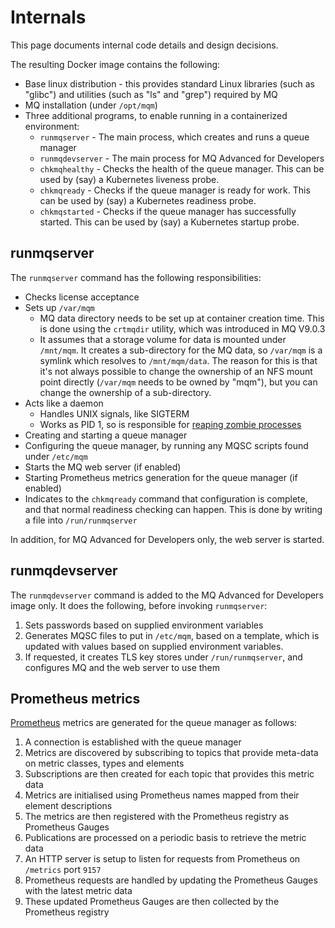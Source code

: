 # Internals

This page documents internal code details and design decisions.

The resulting Docker image contains the following:

* Base linux distribution - this provides standard Linux libraries (such as "glibc") and utilities (such as "ls" and "grep") required by MQ
* MQ installation (under `/opt/mqm`)
* Three additional programs, to enable running in a containerized environment:
   - `runmqserver` - The main process, which creates and runs a queue manager
   - `runmqdevserver` - The main process for MQ Advanced for Developers
   - `chkmqhealthy` - Checks the health of the queue manager.  This can be used by (say) a Kubernetes liveness probe.
   - `chkmqready` - Checks if the queue manager is ready for work.  This can be used by (say) a Kubernetes readiness probe.
   - `chkmqstarted` - Checks if the queue manager has successfully started.  This can be used by (say) a Kubernetes startup probe.

## runmqserver
The `runmqserver` command has the following responsibilities:

* Checks license acceptance
* Sets up `/var/mqm`
    - MQ data directory needs to be set up at container creation time.  This is done using the `crtmqdir` utility, which was introduced in MQ V9.0.3
    - It assumes that a storage volume for data is mounted under `/mnt/mqm`.  It creates a sub-directory for the MQ data, so `/var/mqm` is a symlink which resolves to `/mnt/mqm/data`.  The reason for this is that it's not always possible to change the ownership of an NFS mount point directly (`/var/mqm` needs to be owned by "mqm"), but you can change the ownership of a sub-directory.
* Acts like a daemon
    - Handles UNIX signals, like SIGTERM
    - Works as PID 1, so is responsible for [reaping zombie processes](https://blog.phusion.nl/2015/01/20/docker-and-the-pid-1-zombie-reaping-problem/)
* Creating and starting a queue manager
* Configuring the queue manager, by running any MQSC scripts found under `/etc/mqm`
* Starts the MQ web server (if enabled)
* Starting Prometheus metrics generation for the queue manager (if enabled)
* Indicates to the `chkmqready` command that configuration is complete, and that normal readiness checking can happen.  This is done by writing a file into `/run/runmqserver`

In addition, for MQ Advanced for Developers only, the web server is started.

## runmqdevserver
The `runmqdevserver` command is added to the MQ Advanced for Developers image only.  It does the following, before invoking `runmqserver`:

1. Sets passwords based on supplied environment variables
2. Generates MQSC files to put in `/etc/mqm`, based on a template, which is updated with values based on supplied environment variables.
3. If requested, it creates TLS key stores under `/run/runmqserver`, and configures MQ and the web server to use them

## Prometheus metrics
[Prometheus](https://prometheus.io) metrics are generated for the queue manager as follows:

1. A connection is established with the queue manager
2. Metrics are discovered by subscribing to topics that provide meta-data on metric classes, types and elements
3. Subscriptions are then created for each topic that provides this metric data
4. Metrics are initialised using Prometheus names mapped from their element descriptions
5. The metrics are then registered with the Prometheus registry as Prometheus Gauges
6. Publications are processed on a periodic basis to retrieve the metric data
7. An HTTP server is setup to listen for requests from Prometheus on `/metrics` port `9157`
8. Prometheus requests are handled by updating the Prometheus Gauges with the latest metric data
9. These updated Prometheus Gauges are then collected by the Prometheus registry
